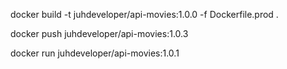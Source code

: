 docker build -t juhdeveloper/api-movies:1.0.0 -f Dockerfile.prod .

docker push juhdeveloper/api-movies:1.0.3

docker run juhdeveloper/api-movies:1.0.1
